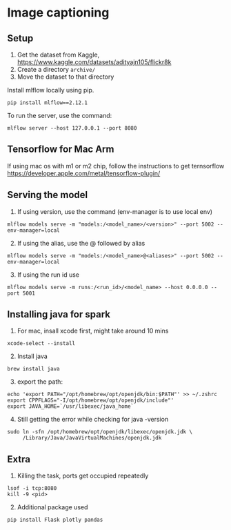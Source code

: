 # Image captioning

## Setup

1. Get the dataset from Kaggle, https://www.kaggle.com/datasets/adityajn105/flickr8k 
2. Create a directory `archive/` 
3. Move the dataset to that directory

Install mlflow locally using pip.

```
pip install mlflow==2.12.1
```

To run the server, use the command:
```
mlflow server --host 127.0.0.1 --port 8080
```

## Tensorflow for Mac Arm

If using mac os with m1 or m2 chip, follow the instructions to get ternsorflow https://developer.apple.com/metal/tensorflow-plugin/


## Serving the model

1. If using version, use the command (env-manager is to use local env)
```
mlflow models serve -m "models:/<model_name>/<version>" --port 5002 --env-manager=local
```

2. If using the alias, use the @ followed by alias
```
mlflow models serve -m "models:/<model_name>@<aliases>" --port 5002 --env-manager=local
```

3. If using the run id use
```
mlflow models serve -m runs:/<run_id>/<model_name> --host 0.0.0.0 --port 5001
```

## Installing java for spark

1. For mac, insall xcode first, might take around 10 mins
```
xcode-select --install 
```

2. Install java
```
brew install java
```

3. export the path:
```
echo 'export PATH="/opt/homebrew/opt/openjdk/bin:$PATH"' >> ~/.zshrc
export CPPFLAGS="-I/opt/homebrew/opt/openjdk/include"' 
export JAVA_HOME=`/usr/libexec/java_home`
```

4. Still getting the error while checking for java -version
```
sudo ln -sfn /opt/homebrew/opt/openjdk/libexec/openjdk.jdk \         
     /Library/Java/JavaVirtualMachines/openjdk.jdk
```

## Extra 

1. Killing the task, ports get occupied repeatedly 
```
lsof -i tcp:8080
kill -9 <pid>
```

2. Additional package used

```
pip install Flask plotly pandas
```